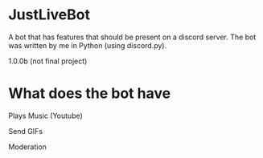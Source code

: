 # JustLiveBot

A bot that has features that should be present on a discord server. The bot was written by me in Python (using discord.py). 

1.0.0b (not final project)

# What does the bot have

Plays Music (Youtube)

Send GIFs

Moderation
